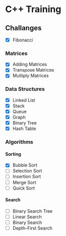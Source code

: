 # C++ Training
## Challanges
- [X] Fibonacci 

### Matrices
- [X] Adding Matrices
- [X] Transpose Matrices
- [X] Multiply Matrices

### Data Structures
- [X] Linked List
- [X] Stack
- [X] Queue
- [X] Graph
- [X] Binary Tree
- [X] Hash Table

### Algorithms
#### Sorting
- [X] Bubble Sort
- [ ] Selection Sort
- [ ] Insertion Sort
- [ ] Merge Sort
- [ ] Quick Sort
#### Search
- [ ] Binary Search Tree
- [ ] Linear Search
- [ ] Binary Search
- [ ] Depth-First Search